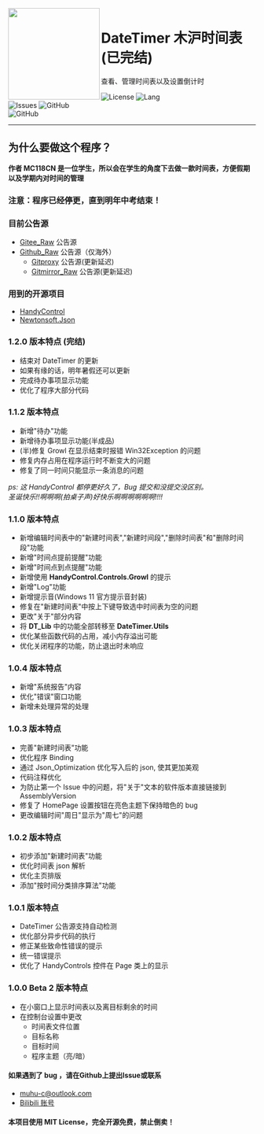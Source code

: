 <img src="https://muhu-c-images.pages.dev/file/be403233da8505daff26c.png" align="left" height=186 />  
  
# DateTimer 木沪时间表 (已完结)  

查看、管理时间表以及设置倒计时  
  
![License](https://img.shields.io/github/license/Muhu-C/DateTimer?style=flat-square)
![Lang](https://img.shields.io/badge/Language-C%23_.NET_Framework_4.8.1-blue?style=flat-square)  
![Issues](https://img.shields.io/github/issues/Muhu-C/DateTimer?style=flat-square)
![GitHub](https://img.shields.io/github/downloads/Muhu-C/DateTimer/total?style=flat-square)  
![GitHub](https://img.shields.io/badge/Latest-1.2.0-red?style=flat-square)  
  
-------  
  
## 为什么要做这个程序？  
**作者 MC118CN 是一位学生，所以会在学生的角度下去做一款时间表，方便假期以及学期内对时间的管理**  
  
### 注意：程序已经停更，直到明年中考结束！
  
### 目前公告源  
  
 - [Gitee_Raw](https://gitee.com/zzhkjf/NoticePage/raw/main/DATETIMER.NOTICE) 公告源  
 - [Github_Raw](https://raw.githubusercontent.com/Muhu-C/NoticePage/main/DATETIMER.NOTICE) 公告源（仅海外）  
   - [Gitproxy](https://mirror.ghproxy.com/https://raw.githubusercontent.com/Muhu-C/NoticePage/main/DATETIMER.NOTICE) 公告源(更新延迟)  
   - [Gitmirror_Raw](https://raw.gitmirror.com/Muhu-C/NoticePage/main/DATETIMER.NOTICE) 公告源(更新延迟)  
  
### 用到的开源项目  
 - [HandyControl](https://github.com/ghost1372/HandyControl)  
 - [Newtonsoft.Json](https://github.com/JamesNK/Newtonsoft.Json)

### 1.2.0 版本特点 (完结)  

- 结束对 DateTimer 的更新
- 如果有缘的话，明年暑假还可以更新
- 完成待办事项显示功能
- 优化了程序大部分代码

### 1.1.2 版本特点

- 新增"待办"功能
- 新增待办事项显示功能(半成品)
- (半)修复 Growl 在显示结束时报错 Win32Exception 的问题
- 修复内存占用在程序运行时不断变大的问题
- 修复了同一时间只能显示一条消息的问题

*ps: 这 HandyControl 都停更好久了，Bug 提交和没提交没区别。*  
*圣诞快乐!!啊啊啊(拍桌子声)好快乐啊啊啊啊啊啊!!!!*

### 1.1.0 版本特点

- 新增编辑时间表中的"新建时间表","新建时间段","删除时间表"和"删除时间段"功能
- 新增"时间点提前提醒"功能
- 新增"时间点到点提醒"功能
- 新增使用 **HandyControl.Controls.Growl** 的提示
- 新增"Log"功能
- 新增提示音(Windows 11 官方提示音封装)
- 修复在"新建时间表"中按上下键导致选中时间表为空的问题
- 更改"关于"部分内容
- 将 **DT_Lib** 中的功能全部转移至 **DateTimer.Utils**
- 优化某些函数代码的占用，减小内存溢出可能
- 优化关闭程序的功能，防止退出时未响应

### 1.0.4 版本特点
 - 新增"系统报告"内容
 - 优化"错误"窗口功能
 - 新增未处理异常的处理

### 1.0.3 版本特点
 - 完善"新建时间表"功能  
 - 优化程序 Binding  
 - 通过 Json_Optimization 优化写入后的 json, 使其更加美观  
 - 代码注释优化  
 - 为防止第一个 Issue 中的问题，将"关于"文本的软件版本直接链接到 AssemblyVersion  
 - 修复了 HomePage 设置按钮在亮色主题下保持暗色的 bug
 - 更改编辑时间"周日"显示为"周七"的问题
  
### 1.0.2 版本特点  
 - 初步添加"新建时间表"功能  
 - 优化时间表 json 解析  
 - 优化主页排版  
 - 添加"按时间分类排序算法"功能
  
### 1.0.1 版本特点  

 - DateTimer 公告源支持自动检测  
 - 优化部分异步代码的执行  
 - 修正某些致命性错误的提示  
 - 统一错误提示  
 - 优化了 HandyControls 控件在 Page 类上的显示  
  
### 1.0.0 Beta 2 版本特点  
  
 - 在小窗口上显示时间表以及离目标剩余的时间  
 - 在控制台设置中更改  
   - 时间表文件位置  
   - 目标名称  
   - 目标时间  
   - 程序主题（亮/暗）  
  
#### 如果遇到了 bug ，请在Github上提出Issue或联系
  
 - muhu-c@outlook.com  
 - [Bilibili 账号](https://space.bilibili.com/1469137723/)

#### 本项目使用 MIT License，完全开源免费，禁止倒卖！
